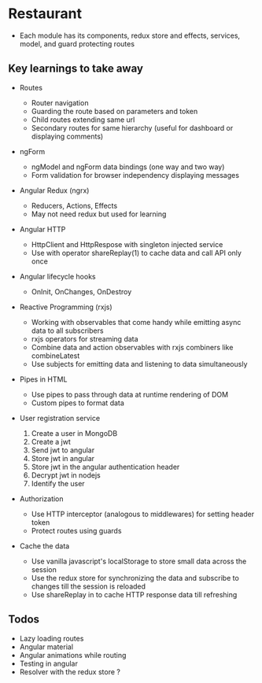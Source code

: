 # Restaurant

- Each module has its components, redux store and effects, services, model, and guard protecting routes

## Key learnings to take away

- Routes
	- Router navigation
	- Guarding the route based on parameters and token
	- Child routes extending same url
	- Secondary routes for same hierarchy (useful for dashboard or displaying comments)

- ngForm
	- ngModel and ngForm data bindings (one way and two way)
	- Form validation for browser independency displaying messages

- Angular Redux (ngrx)
	- Reducers, Actions, Effects
	- May not need redux but used for learning

- Angular HTTP
	- HttpClient and HttpRespose with singleton injected service
	- Use with operator shareReplay(1) to cache data and call API only once

- Angular lifecycle hooks
	- OnInit, OnChanges, OnDestroy

- Reactive Programming (rxjs)
	- Working with observables that come handy while emitting async data 
	  to all subscribers
	- rxjs operators for streaming data
	- Combine data and action observables with rxjs combiners like combineLatest
	- Use subjects for emitting data and listening to data simultaneously

- Pipes in HTML
	- Use pipes to pass through data at runtime rendering of DOM
	- Custom pipes to format data

- User registration service
	1. Create a user in MongoDB
	2. Create a jwt
	3. Send jwt to angular
	4. Store jwt in angular
	5. Store jwt in the angular authentication header
	6. Decrypt jwt in nodejs
	7. Identify the user

- Authorization
	- Use HTTP interceptor (analogous to middlewares) for setting header token
	- Protect routes using guards

- Cache the data
	- Use vanilla javascript's localStorage to store small data across the session
	- Use the redux store for synchronizing the data and subscribe to changes till the session is reloaded
	- Use shareReplay in to cache HTTP response data till refreshing

## Todos
- Lazy loading routes
- Angular material
- Angular animations while routing
- Testing in angular
- Resolver with the redux store ?